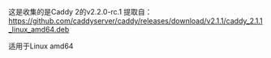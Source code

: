 这是收集的是Caddy 2的v2.2.0-rc.1
提取自：https://github.com/caddyserver/caddy/releases/download/v2.1.1/caddy_2.1.1_linux_amd64.deb

适用于Linux amd64
